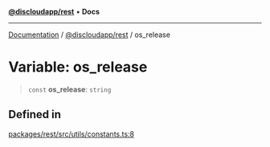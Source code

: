 [**@discloudapp/rest**](../README.md) • **Docs**

***

[Documentation](../../../packages.md) / [@discloudapp/rest](../README.md) / os\_release

# Variable: os\_release

> `const` **os\_release**: `string`

## Defined in

[packages/rest/src/utils/constants.ts:8](https://github.com/discloud/discloud.app/blob/e957c12968777c01a56e127121040f7eaaf9b803/packages/rest/src/utils/constants.ts#L8)

